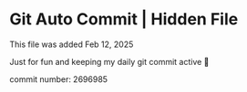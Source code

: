 # Git Auto Commit | Hidden File

This file was added Feb 12, 2025

Just for fun and keeping my daily git commit active 🤪

commit number: 2696985
